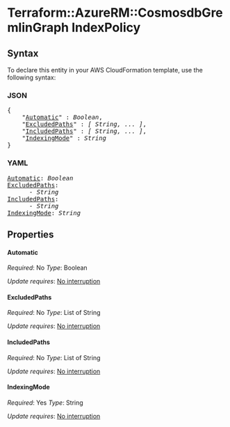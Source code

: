 # Terraform::AzureRM::CosmosdbGremlinGraph IndexPolicy

## Syntax

To declare this entity in your AWS CloudFormation template, use the following syntax:

### JSON

<pre>
{
    "<a href="#automatic" title="Automatic">Automatic</a>" : <i>Boolean</i>,
    "<a href="#excludedpaths" title="ExcludedPaths">ExcludedPaths</a>" : <i>[ String, ... ]</i>,
    "<a href="#includedpaths" title="IncludedPaths">IncludedPaths</a>" : <i>[ String, ... ]</i>,
    "<a href="#indexingmode" title="IndexingMode">IndexingMode</a>" : <i>String</i>
}
</pre>

### YAML

<pre>
<a href="#automatic" title="Automatic">Automatic</a>: <i>Boolean</i>
<a href="#excludedpaths" title="ExcludedPaths">ExcludedPaths</a>: <i>
      - String</i>
<a href="#includedpaths" title="IncludedPaths">IncludedPaths</a>: <i>
      - String</i>
<a href="#indexingmode" title="IndexingMode">IndexingMode</a>: <i>String</i>
</pre>

## Properties

#### Automatic

_Required_: No
_Type_: Boolean

_Update requires_: [No interruption](https://docs.aws.amazon.com/AWSCloudFormation/latest/UserGuide/using-cfn-updating-stacks-update-behaviors.html#update-no-interrupt)

#### ExcludedPaths

_Required_: No
_Type_: List of String

_Update requires_: [No interruption](https://docs.aws.amazon.com/AWSCloudFormation/latest/UserGuide/using-cfn-updating-stacks-update-behaviors.html#update-no-interrupt)

#### IncludedPaths

_Required_: No
_Type_: List of String

_Update requires_: [No interruption](https://docs.aws.amazon.com/AWSCloudFormation/latest/UserGuide/using-cfn-updating-stacks-update-behaviors.html#update-no-interrupt)

#### IndexingMode

_Required_: Yes
_Type_: String

_Update requires_: [No interruption](https://docs.aws.amazon.com/AWSCloudFormation/latest/UserGuide/using-cfn-updating-stacks-update-behaviors.html#update-no-interrupt)

